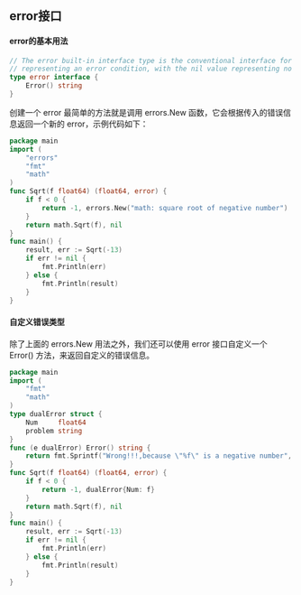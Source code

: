 ## error接口

#### error的基本用法

```go
// The error built-in interface type is the conventional interface for
// representing an error condition, with the nil value representing no error.
type error interface {
    Error() string
}
```

创建一个 error 最简单的方法就是调用 errors.New 函数，它会根据传入的错误信息返回一个新的 error，示例代码如下：

```go
package main
import (
    "errors"
    "fmt"
    "math"
)
func Sqrt(f float64) (float64, error) {
    if f < 0 {
        return -1, errors.New("math: square root of negative number")
    }
    return math.Sqrt(f), nil
}
func main() {
    result, err := Sqrt(-13)
    if err != nil {
        fmt.Println(err)
    } else {
        fmt.Println(result)
    }
}
```

#### 自定义错误类型

除了上面的 errors.New 用法之外，我们还可以使用 error 接口自定义一个 Error() 方法，来返回自定义的错误信息。

```go
package main
import (
    "fmt"
    "math"
)
type dualError struct {
    Num     float64
    problem string
}
func (e dualError) Error() string {
    return fmt.Sprintf("Wrong!!!,because \"%f\" is a negative number", e.Num)
}
func Sqrt(f float64) (float64, error) {
    if f < 0 {
        return -1, dualError{Num: f}
    }
    return math.Sqrt(f), nil
}
func main() {
    result, err := Sqrt(-13)
    if err != nil {
        fmt.Println(err)
    } else {
        fmt.Println(result)
    }
}
```